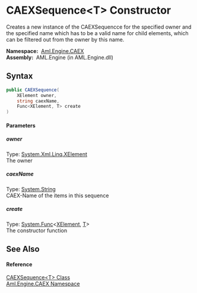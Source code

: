 CAEXSequence&lt;T> Constructor
==============================
Creates a new instance of the CAEXSequencce for the specified owner and the specified name which has to be a valid name for child elements, which can be filtered out from the owner by this name.

  **Namespace:**  [Aml.Engine.CAEX][1]  
  **Assembly:**  AML.Engine (in AML.Engine.dll)

Syntax
------

```csharp
public CAEXSequence(
	XElement owner,
	string caexName,
	Func<XElement, T> create
)
```

#### Parameters

##### *owner*
Type: [System.Xml.Linq.XElement][2]  
The owner

##### *caexName*
Type: [System.String][3]  
CAEX-Name of the items in this sequence

##### *create*
Type: [System.Func][4]&lt;[XElement][2], [T][5]>  
The constructor function


See Also
--------

#### Reference
[CAEXSequence&lt;T> Class][5]  
[Aml.Engine.CAEX Namespace][1]  

[1]: ../README.md
[2]: https://docs.microsoft.com/dotnet/api/system.xml.linq.xelement
[3]: https://docs.microsoft.com/dotnet/api/system.string
[4]: https://docs.microsoft.com/dotnet/api/system.func-2
[5]: README.md
[6]: https://www.automationml.org
[7]: ../../icons/logoShade.png